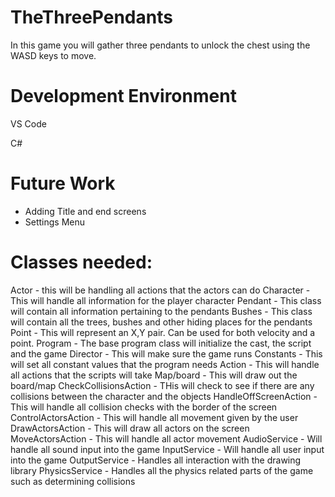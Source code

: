 # TheThreePendants

In this game you will gather three pendants to unlock the chest using the WASD keys to move.

# Development Environment

VS Code


C#

# Future Work
* Adding Title and end screens
* Settings Menu


# Classes needed:
Actor - this will be handling all actions that the actors can do
Character - This will handle all information for the player character
Pendant - This class will contain all information pertaining to the pendants
Bushes - This class will contain all the trees, bushes and other hiding places for the pendants
Point - This will represent an X,Y pair. Can be used for both velocity and a point.
Program - The base program class will initialize the cast, the script and the game
Director - This will make sure the game runs
Constants - This will set all constant values that the program needs
Action - This will handle all actions that the scripts will take
Map/board - This will draw out the board/map
CheckCollisionsAction - THis will check to see if there are any collisions between the character and the objects
HandleOffScreenAction - This will handle all collision checks with the border of the screen
ControlActorsAction - This will handle all movement given by the user
DrawActorsAction - This will draw all actors on the screen
MoveActorsAction - This will handle all actor movement
AudioService - Will handle all sound input into the game
InputService - Will handle all user input into the game
OutputService - Handles all interaction with the drawing library
PhysicsService - Handles all the physics related parts of the game such as determining collisions
